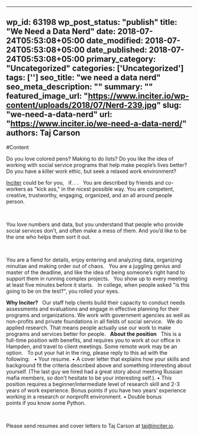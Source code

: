 
---
wp_id: 63198
wp_post_status: "publish" 
title: "We Need a Data Nerd"
date: 2018-07-24T05:53:08+05:00
date_modified: 2018-07-24T05:53:08+05:00
date_published: 2018-07-24T05:53:08+05:00
primary_category: "Uncategorized"
categories: ['Uncategorized'] 
tags: ['']
seo_title: "we need a data nerd"
seo_meta_description: ""
summary: ""
featured_image_url: "https://www.inciter.io/wp-content/uploads/2018/07/Nerd-239.jpg"
slug: "we-need-a-data-nerd"
url: "https://www.inciter.io/we-need-a-data-nerd/"
authors: Taj Carson
---

#Content

Do you love colored pens? Making to do lists? Do you like the idea of working with social service&nbsp;programs that help make people’s lives better? Do you have a killer work ethic, but seek a relaxed work environment?

[Inciter](http://www.inciter.io) could be for you,
&nbsp;
if. . .
&nbsp;
You are described by friends and co-workers as "kick ass," in the nicest possible way. You are competent, creative, trustworthy, engaging, organized, and an all around people person.

&nbsp;

You love numbers and data, but you understand that people who provide social services don’t, and often make a mess of them. And you’d like to be the one who helps them sort it out.

&nbsp;

You are a fiend for details, enjoy entering and analyzing data, organizing minutiae and making order out of chaos.
&nbsp;
You are a juggling genius and master of the deadline, and like the idea of being someone’s right hand to support them in running complex projects.
&nbsp;
You show up to every meeting at least five minutes before it starts.
&nbsp;
In college, when people&nbsp;asked&nbsp;"is this going to be on the test?", you rolled your eyes.
&nbsp;

__Why&nbsp;Inciter?__
&nbsp;
Our staff help clients build their capacity to conduct needs assessments and evaluations and engage in effective planning for their programs and organizations. We work with government agencies as well as non-profits and private foundations in all fields of social service.
&nbsp;
We do applied research. That means people&nbsp;actually use&nbsp;our work to make programs and services better for people.
&nbsp;
__About the position__
&nbsp;
This is a full-time&nbsp;position with&nbsp;benefits, and&nbsp;requires you to work at our office in Hampden, and travel to client meetings. Some remote work may be an option.
&nbsp;
To put your hat in the ring, please reply to this ad with the following:
&nbsp;
• Your resume.
• A cover letter that explains how your skills and background fit the criteria described above and something interesting about yourself. (The last guy we hired had a great story about meeting Russian mafia members, so don't hesitate to be your interesting self.).
• This position requires a beginner/intermediate level of research skill and 2-3 years of work experience.
Bonus points if you have two years’ experience working in a research or nonprofit environment.
• Double bonus points&nbsp;if&nbsp;you&nbsp;know&nbsp;some Python.

&nbsp;

Please send resumes and cover letters to Taj Carson at [taj@inciter.io](mailto:taj@inciter.io).

